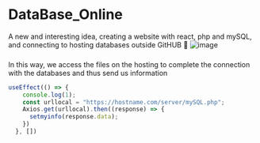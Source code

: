 # DataBase_Online
A new and interesting idea, creating a website with react, php and mySQL, and connecting to hosting databases outside GitHUB 🤯
![image](https://user-images.githubusercontent.com/74735976/218319315-ce71125f-dad3-4a5b-869f-fcd4df2be729.png)
###
In this way, we access the files on the hosting to complete the connection with the databases and thus send us information
```js
useEffect(() => {
    console.log(1);
    const urllocal = "https://hostname.com/server/mySQL.php";
    Axios.get(urllocal).then((response) => {
      setmyinfo(response.data);
    })
  }, [])
```
